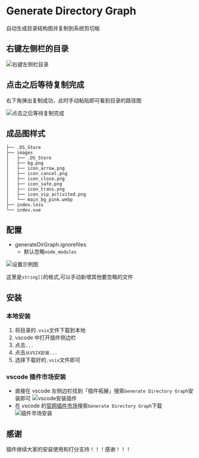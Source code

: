 # Generate Directory Graph

自动生成目录结构图并复制到系统剪切板

## 右键左侧栏的目录

![右键左侧栏目录](https://tva1.sinaimg.cn/large/e6c9d24ely1h3ie42tbgmj20g80kw755.jpg)

## 点击之后等待复制完成

右下角弹出复制成功，此时手动粘贴即可看到目录的路径图

![点击之后等待复制完成](https://tva1.sinaimg.cn/large/e6c9d24ely1h3ie5fr9ssj210g07at9d.jpg)

## 成品图样式

```
├── .DS_Store
├── images
│   ├── .DS_Store
│   ├── bg.png
│   ├── icon_arrow.png
│   ├── icon_cancel.png
│   ├── icon_close.png
│   ├── icon_safe.png
│   ├── icon_trans.png
│   ├── icon_vip_activited.png
│   └── main_bg_pink.webp
├── index.less
└── index.vue
```

## 配置

- generateDirGraph.ignorefiles
  - 默认忽略`node_modules`

![设置示例图](https://tva1.sinaimg.cn/large/008vxvgGly1h7k0esftj0j30s70du0tc.jpg)

这里是`string[]`的格式,可以手动新增其他要忽略的文件

## 安装

### 本地安装

1. 将目录的`.vsix`文件下载到本地
2. vscode 中打开插件侧边栏
3. 点击`...`
4. 点击`从VSIX安装...`
5. 选择下载好的`.vsix`文件即可

### vscode 插件市场安装

- 直接在 vscode 左侧边栏找到「插件拓展」搜索`Generate Directory Graph`安装即可
  ![vscode安装插件](https://tva1.sinaimg.cn/large/e6c9d24ely1h3javpumtvj20mq1aiq8k.jpg)
- 在 vscode 的[官网插件市场](https://marketplace.visualstudio.com/)搜索`Generate Directory Graph`下载
  ![插件市场安装](https://tva1.sinaimg.cn/large/e6c9d24ely1h3jax8p61yj218p0u0gqx.jpg)

## 感谢

插件继续大家的安装使用和打分支持！！！感谢！！！
